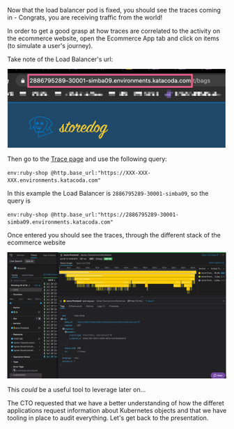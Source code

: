 Now that the load balancer pod is fixed, you should see the traces coming in - Congrats, you are receiving traffic from the world!

In order to get a good grasp at how traces are correlated to the activity on the ecommerce website, open the Ecommerce App tab and click on items (to simulate a user's journey).

Take note of the Load Balancer's url:

![Load Balancer URL](./assets/load_balancer_url.png)

Then go to the [Trace page](https://app.datadoghq.com/apm/traces) and use the following query:

`env:ruby-shop @http.base_url:"https://XXX-XXX-XXX.environments.katacoda.com"`

In this example the Load Balancer is `2886795289-30001-simba09`, so the query is

`env:ruby-shop @http.base_url:"https://2886795289-30001-simba09.environments.katacoda.com"`

Once entered you should see the traces, through the different stack of the ecommerce website

![Trace UX](./assets/trace_bags_ux.png)

This _could_ be a useful tool to leverage later on...

The CTO requested that we have a better understanding of how the differet applications request information about Kubernetes objects and that we have tooling in place to audit everything. Let's get back to the presentation.